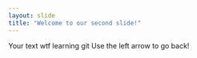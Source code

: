 ```yaml
---
layout: slide
title: "Welcome to our second slide!"
---
```

Your text wtf learning git
Use the left arrow to go back!
